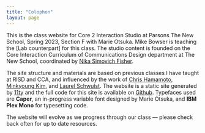 ```yaml
---
title: "Colophon"
layout: page
---
```



This is the class website for Core 2 Interaction Studio at Parsons The New School, Spring 2023, Section F with Marie Otsuka. Mike Bowser is teaching the [Lab counterpart] for this class. The studio content is founded on the Core Interaction Curriculum of Communications Design department at The New School, coordinated by [Nika Simovich Fisher](https://www.nikafisher.com/teaching.html).

The site structure and materials are based on previous classes I have taught at RISD and CCA, and influenced by the work of [Chris Hamamoto](http://chrishamamoto.com/), [Minkyoung Kim](http://minkyoungkim.com/home/), and [Laurel Schwulst](https://laurelschwulst.com/). The website is a static site generated by [11ty](https://www.11ty.dev/) and the full code for this site is available on [Github](hhttps://github.com/marieotsuka/interactionstudio-spring2023). Typefaces used are **Caper**, an in-progress variable font designed by Marie Otsuka, and **IBM Plex Mono** for typesetting code.

The website will evolve as we progress through our class — please check back often for up to date resources.